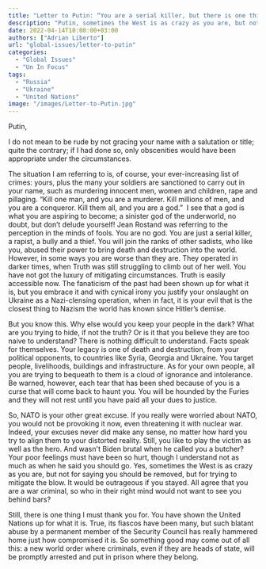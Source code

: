 ```yaml
---
title: "Letter to Putin: “You are a serial killer, but there is one thing I must thank you for…”"
description: "Putin, sometimes the West is as crazy as you are, but not for saying you should be removed, but for trying to mitigate the blow."
date: 2022-04-14T10:00:00+03:00
authors: ["Adrian Liberto"]
url: "global-issues/letter-to-putin"
categories: 
  - "Global Issues"
  - "Un In Focus"
tags: 
  - "Russia"
  - "Ukraine"
  - "United Nations"
image: "/images/Letter-to-Putin.jpg"
---
```


Putin,

I do not mean to be rude by not gracing your name with a salutation or title; quite the contrary; if I had done so, only obscenities would have been appropriate under the circumstances. 

The situation I am referring to is, of course, your ever-increasing list of crimes: yours, plus the many your soldiers are sanctioned to carry out in your name, such as murdering innocent men, women and children, rape and pillaging. “Kill one man, and you are a murderer. Kill millions of men, and you are a conqueror. Kill them all, and you are a god.”  I see that a god is what you are aspiring to become; a sinister god of the underworld, no doubt, but don’t delude yourself! Jean Rostand was referring to the perception in the minds of fools. You are no god. You are just a serial killer, a rapist, a bully and a thief. You will join the ranks of other sadists, who like you, abused their power to bring death and destruction into the world. However, in some ways you are worse than they are. They operated in darker times, when Truth was still struggling to climb out of her well. You have not got the luxury of mitigating circumstances. Truth is easily accessible now. The fanaticism of the past had been shown up for what it is, but you embrace it and with cynical irony you justify your onslaught on Ukraine as a Nazi-clensing operation, when in fact, it is your evil that is the closest thing to Nazism the world has known since Hitler’s demise. 

But you know this. Why else would you keep your people in the dark? What are you trying to hide, if not the truth? Or is it that you believe they are too naive to understand? There is nothing difficult to understand. Facts speak for themselves. Your legacy is one of death and destruction, from your political opponents, to countries like Syria, Georgia and Ukraine. You target people, livelihoods, buildings and infrastructure. As for your own people, all you are trying to bequeath to them is a cloud of ignorance and intolerance. Be warned, however, each tear that has been shed because of you is a curse that will come back to haunt you. You will be hounded by the Furies and they will not rest until you have paid all your dues to justice. 

So, NATO is your other great excuse. If you really were worried about NATO, you would not be provoking it now, even threatening it with nuclear war. Indeed, your excuses never did make any sense, no matter how hard you try to align them to your distorted reality. Still, you like to play the victim as well as the hero. And wasn't Biden brutal when he called you a butcher? Your poor feelings must have been so hurt, though I understand not as much as when he said you should go. Yes, sometimes the West is as crazy as you are, but not for saying you should be removed, but for trying to mitigate the blow. It would be outrageous if you stayed. All agree that you are a war criminal, so who in their right mind would not want to see you behind bars?

Still, there is one thing I must thank you for. You have shown the United Nations up for what it is. True, its fiascos have been many, but such blatant abuse by a permanent member of the Security Council has really hammered home just how compromised it is. So something good may come out of all this: a new world order where criminals, even if they are heads of state, will be promptly arrested and put in prison where they belong.
